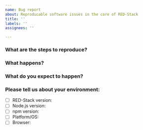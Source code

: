 ```yaml
---
name: Bug report
about: Reproducable software issues in the core of RED-Stack
title: ''
labels: ''
assignees: ''

---
```


<!--
This issue tracker is for problems with the RED-Stack runtime, the editor or the core nodes.

If your issue is:
  - a general 'how-to' type question,
  - a feature request or suggestion for a change,
  - or problems with 3rd party (`red-stack-contrib-`) nodes

please use the [RED-Stack Forum].

You could also consider asking a question on [Stack Overflow](###) and tag it `red-stack`.

That way the whole RED-Stack user community can help, rather than rely on the core development team.

To help us understand the issue, please fill-in as much of the following information as you can:
-->

### What are the steps to reproduce?

### What happens?

### What do you expect to happen?

### Please tell us about your environment:

- [ ] RED-Stack version:
- [ ] Node.js version:
- [ ] npm version:
- [ ] Platform/OS:
- [ ] Browser:
